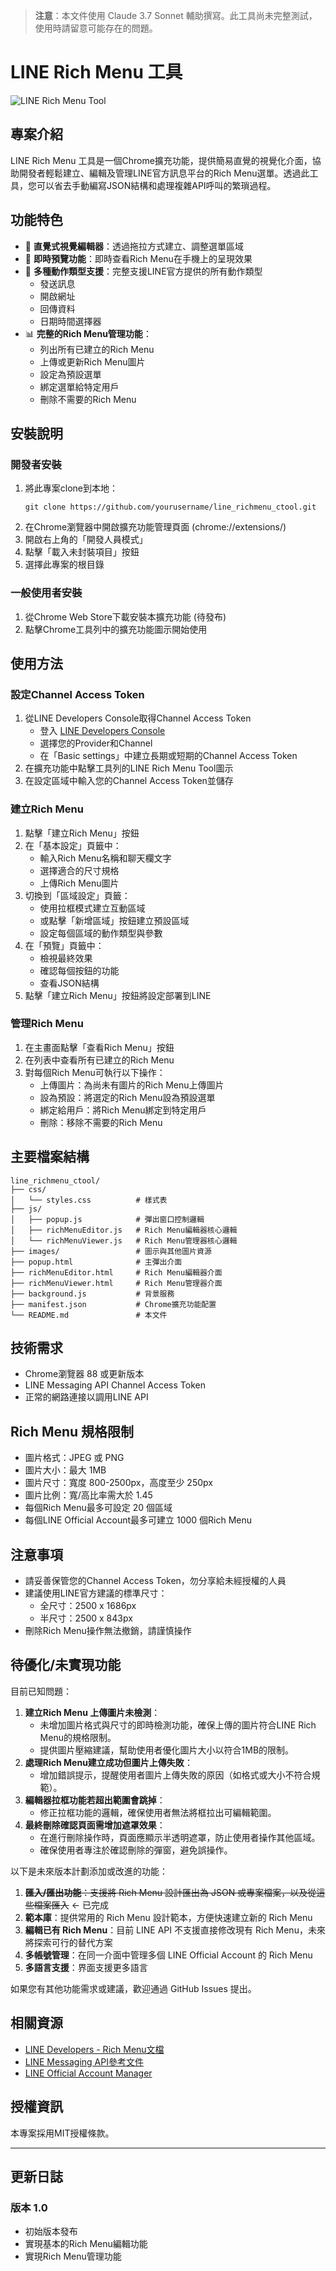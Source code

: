 > **注意**：本文件使用 Claude 3.7 Sonnet 輔助撰寫。此工具尚未完整測試，使用時請留意可能存在的問題。

# LINE Rich Menu 工具

![LINE Rich Menu Tool](images/icon128.png)

## 專案介紹

LINE Rich Menu 工具是一個Chrome擴充功能，提供簡易直覺的視覺化介面，協助開發者輕鬆建立、編輯及管理LINE官方訊息平台的Rich Menu選單。透過此工具，您可以省去手動編寫JSON結構和處理複雜API呼叫的繁瑣過程。

## 功能特色

- 📝 **直覺式視覺編輯器**：透過拖拉方式建立、調整選單區域
- 📱 **即時預覽功能**：即時查看Rich Menu在手機上的呈現效果
- 🔄 **多種動作類型支援**：完整支援LINE官方提供的所有動作類型
  - 發送訊息
  - 開啟網址
  - 回傳資料
  - 日期時間選擇器
- 📊 **完整的Rich Menu管理功能**：
  - 列出所有已建立的Rich Menu
  - 上傳或更新Rich Menu圖片
  - 設定為預設選單
  - 綁定選單給特定用戶
  - 刪除不需要的Rich Menu

## 安裝說明

### 開發者安裝
1. 將此專案clone到本地：
   ```
   git clone https://github.com/yourusername/line_richmenu_ctool.git
   ```
2. 在Chrome瀏覽器中開啟擴充功能管理頁面 (chrome://extensions/)
3. 開啟右上角的「開發人員模式」
4. 點擊「載入未封裝項目」按鈕
5. 選擇此專案的根目錄

### 一般使用者安裝
1. 從Chrome Web Store下載安裝本擴充功能 (待發布)
2. 點擊Chrome工具列中的擴充功能圖示開始使用

## 使用方法

### 設定Channel Access Token
1. 從LINE Developers Console取得Channel Access Token
   - 登入 [LINE Developers Console](https://developers.line.biz/console/)
   - 選擇您的Provider和Channel
   - 在「Basic settings」中建立長期或短期的Channel Access Token
2. 在擴充功能中點擊工具列的LINE Rich Menu Tool圖示
3. 在設定區域中輸入您的Channel Access Token並儲存

### 建立Rich Menu
1. 點擊「建立Rich Menu」按鈕
2. 在「基本設定」頁籤中：
   - 輸入Rich Menu名稱和聊天欄文字
   - 選擇適合的尺寸規格
   - 上傳Rich Menu圖片
3. 切換到「區域設定」頁籤：
   - 使用拉框模式建立互動區域
   - 或點擊「新增區域」按鈕建立預設區域
   - 設定每個區域的動作類型與參數
4. 在「預覽」頁籤中：
   - 檢視最終效果
   - 確認每個按鈕的功能
   - 查看JSON結構
5. 點擊「建立Rich Menu」按鈕將設定部署到LINE

### 管理Rich Menu
1. 在主畫面點擊「查看Rich Menu」按鈕
2. 在列表中查看所有已建立的Rich Menu
3. 對每個Rich Menu可執行以下操作：
   - 上傳圖片：為尚未有圖片的Rich Menu上傳圖片
   - 設為預設：將選定的Rich Menu設為預設選單
   - 綁定給用戶：將Rich Menu綁定到特定用戶
   - 刪除：移除不需要的Rich Menu

## 主要檔案結構

```
line_richmenu_ctool/
├── css/
│   └── styles.css          # 樣式表
├── js/
│   ├── popup.js            # 彈出窗口控制邏輯
│   ├── richMenuEditor.js   # Rich Menu編輯器核心邏輯
│   └── richMenuViewer.js   # Rich Menu管理器核心邏輯
├── images/                 # 圖示與其他圖片資源
├── popup.html              # 主彈出介面
├── richMenuEditor.html     # Rich Menu編輯器介面
├── richMenuViewer.html     # Rich Menu管理器介面
├── background.js           # 背景服務
├── manifest.json           # Chrome擴充功能配置
└── README.md               # 本文件
```

## 技術需求

- Chrome瀏覽器 88 或更新版本
- LINE Messaging API Channel Access Token
- 正常的網路連接以調用LINE API

## Rich Menu 規格限制

- 圖片格式：JPEG 或 PNG
- 圖片大小：最大 1MB
- 圖片尺寸：寬度 800-2500px，高度至少 250px
- 圖片比例：寬/高比率需大於 1.45
- 每個Rich Menu最多可設定 20 個區域
- 每個LINE Official Account最多可建立 1000 個Rich Menu

## 注意事項

- 請妥善保管您的Channel Access Token，勿分享給未經授權的人員
- 建議使用LINE官方建議的標準尺寸：
  - 全尺寸：2500 x 1686px
  - 半尺寸：2500 x 843px
- 刪除Rich Menu操作無法撤銷，請謹慎操作

## 待優化/未實現功能

目前已知問題：
1. **建立Rich Menu 上傳圖片未檢測**：
    - 未增加圖片格式與尺寸的即時檢測功能，確保上傳的圖片符合LINE Rich Menu的規格限制。
    - 提供圖片壓縮建議，幫助使用者優化圖片大小以符合1MB的限制。
2. **處理Rich Menu建立成功但圖片上傳失敗**：
    - 增加錯誤提示，提醒使用者圖片上傳失敗的原因（如格式或大小不符合規範）。
3. **編輯器拉框功能若超出範圍會跳掉**：
    - 修正拉框功能的邏輯，確保使用者無法將框拉出可編輯範圍。
4. **最終刪除確認頁面需增加遮罩效果**：  
    - 在進行刪除操作時，頁面應顯示半透明遮罩，防止使用者操作其他區域。  
    - 確保使用者專注於確認刪除的彈窗，避免誤操作。


以下是未來版本計劃添加或改進的功能：

1. ~~**匯入/匯出功能**：支援將 Rich Menu 設計匯出為 JSON 或專案檔案，以及從這些檔案匯入~~ <- 已完成
2. **範本庫**：提供常用的 Rich Menu 設計範本，方便快速建立新的 Rich Menu
3. **編輯已有 Rich Menu**：目前 LINE API 不支援直接修改現有 Rich Menu，未來將探索可行的替代方案
4. **多帳號管理**：在同一介面中管理多個 LINE Official Account 的 Rich Menu
5. **多語言支援**：界面支援更多語言

如果您有其他功能需求或建議，歡迎通過 GitHub Issues 提出。

## 相關資源

- [LINE Developers - Rich Menu文檔](https://developers.line.biz/en/docs/messaging-api/using-rich-menus/)
- [LINE Messaging API參考文件](https://developers.line.biz/en/reference/messaging-api/)
- [LINE Official Account Manager](https://manager.line.biz/)

## 授權資訊

本專案採用MIT授權條款。

---

## 更新日誌

### 版本 1.0
- 初始版本發布
- 實現基本的Rich Menu編輯功能
- 實現Rich Menu管理功能
